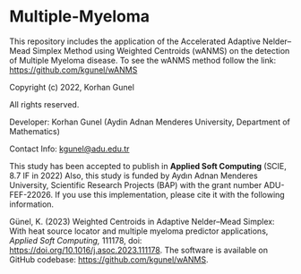 # Multiple-Myeloma

This repository includes the application of the Accelerated Adaptive Nelder–Mead Simplex Method using Weighted Centroids (wANMS) on the detection of Multiple Myeloma disease. To see the wANMS method follow the link: https://github.com/kgunel/wANMS   

Copyright (c) 2022, Korhan Gunel

All rights reserved.

Developer: Korhan Gunel (Aydin Adnan Menderes University, Department of Mathematics)

Contact Info: kgunel@adu.edu.tr

This study has been accepted to publish  in <b>Applied Soft Computing</b> (SCIE, 8.7 IF in 2022)
Also, this study is funded by Aydın Adnan Menderes University, Scientific Research Projects (BAP) with the grant number ADU-FEF-22026.
If you use this implementation, please cite it with the following information. 

Günel, K. (2023) Weighted Centroids in Adaptive Nelder–Mead Simplex: With heat source locator and multiple myeloma predictor applications, <em> Applied Soft Computing,</em> 111178, doi: https://doi.org/10.1016/j.asoc.2023.111178. The software is available on GitHub codebase: https://github.com/kgunel/wANMS.
